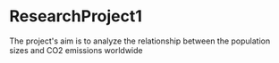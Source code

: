 # ResearchProject1
The project's aim is to analyze the relationship between the population sizes and CO2 emissions worldwide
